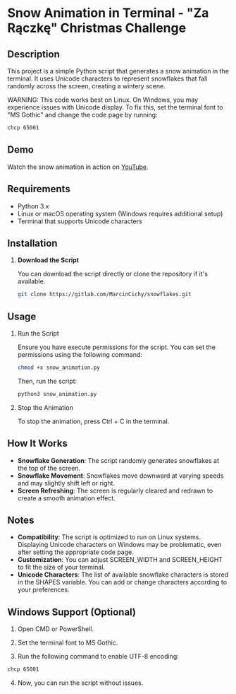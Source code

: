 # Snow Animation in Terminal - "Za Rączkę" Christmas Challenge

## Description

This project is a simple Python script that generates a snow animation in the terminal. It uses Unicode characters to represent snowflakes that fall randomly across the screen, creating a wintery scene.

WARNING: This code works best on Linux. On Windows, you may experience issues with Unicode display. To fix this, set the terminal font to "MS Gothic" and change the code page by running:

```bash
chcp 65001
```

## Demo

Watch the snow animation in action on [YouTube](https://youtu.be/yP63y9B1MLk).

## Requirements

- Python 3.x
- Linux or macOS operating system (Windows requires additional setup)
- Terminal that supports Unicode characters

## Installation

1. **Download the Script**

   You can download the script directly or clone the repository if it's available.

   ```bash
   git clone https://gitlab.com/MarcinCichy/snowflakes.git
    ```
## Usage
1. Run the Script

    Ensure you have execute permissions for the script. You can set the permissions using the following command:

    ```bash
    chmod +x snow_animation.py
    ```
    Then, run the script:

    ```bash
    python3 snow_animation.py
    ```

2. Stop the Animation

    To stop the animation, press Ctrl + C in the terminal.

## How It Works
- **Snowflake Generation**: The script randomly generates snowflakes at the top of the screen.
- **Snowflake Movement**: Snowflakes move downward at varying speeds and may slightly shift left or right.
- **Screen Refreshing**: The screen is regularly cleared and redrawn to create a smooth animation effect.

## Notes
- **Compatibility**: The script is optimized to run on Linux systems. Displaying Unicode characters on Windows may be problematic, even after setting the appropriate code page.
- **Customization**: You can adjust SCREEN_WIDTH and SCREEN_HEIGHT to fit the size of your terminal.
- **Unicode Characters**: The list of available snowflake characters is stored in the SHAPES variable. You can add or change characters according to your preferences.

## Windows Support (Optional)

1. Open CMD or PowerShell.

2. Set the terminal font to MS Gothic.

3. Run the following command to enable UTF-8 encoding:
``` bash
chcp 65001
```

4. Now, you can run the script without issues.








